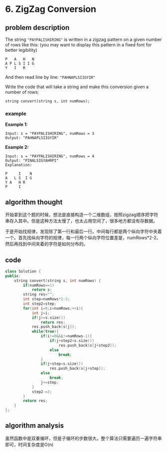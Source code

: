 # 6. ZigZag Conversion

## problem description

The string `"PAYPALISHIRING"` is written in a zigzag pattern on a given number of rows like this: \(you may want to display this pattern in a fixed font for better legibility\)

```text
P   A   H   N
A P L S I I G
Y   I   R
```

And then read line by line: `"PAHNAPLSIIGYIR"`

Write the code that will take a string and make this conversion given a number of rows:

```text
string convert(string s, int numRows);
```

### example

**Example 1:**

```text
Input: s = "PAYPALISHIRING", numRows = 3
Output: "PAHNAPLSIIGYIR"
```

**Example 2:**

```text
Input: s = "PAYPALISHIRING", numRows = 4
Output: "PINALSIGYAHRPI"
Explanation:

P     I    N
A   L S  I G
Y A   H R
P     I
```

## algorithm thought

开始拿到这个题的时候，想法是直接构造一个二维数组，按照zigzag顺序把字符串存入其中。但是这种方法太慢了，也太占用空间了，很多地方都没有存数据。

于是开始找规律，发现除了第一行和最后一行。中间每行都是两个纵向字符中夹着一个。首先找纵向字符的规律，每一行两个纵向字符位置差是，numRows\*2-2。然后再找到中间夹着的字符是如何分布的。

## code

```cpp
class Solution {
public:
    string convert(string s, int numRows) {
        if(numRows==1)
            return s;
        string res="";
        int step=numRows*2-2;
        int step2=step;
        for(int i=0;i<numRows;++i){
            int j=i;
            if(j>=s.size())
                return res;
            res.push_back(s[j]);
            while(true){
                if(i!=0&&i!=numRows-1){
                    if(j+step2<s.size())
                        res.push_back(s[j+step2]);
                    else
                        break;
                }
                if(j+step<s.size())
                    res.push_back(s[j+step]);
                else
                    break;
                j+=step;
            }
            step2-=2;
        }
        return res;
    }
};
```

## algorithm analysis

虽然函数中是双重循环，但是子循环的步数很大。整个算法只需要遍历一遍字符串即可，时间复杂度是O\(n\)

